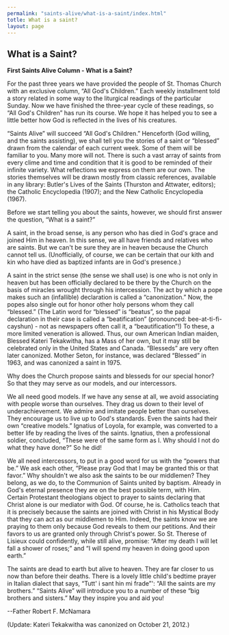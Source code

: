 ```yaml
---
permalink: "saints-alive/what-is-a-saint/index.html"
totle: What is a saint?
layout: page
---
```


What is a Saint?
----------------

**First Saints Alive Column - What is a Saint?**

For the past three years we have provided the people of St. Thomas Church with an exclusive column, “All God's Children.” Each weekly installment told a story related in some way to the liturgical readings of the particular Sunday. Now we have finished the three-year cycle of these readings, so “All God's Children” has run its course. We hope it has helped you to see a little better how God is reflected in the lives of his creatures.

“Saints Alive” will succeed “All God's Children.” Henceforth (God willing, and the saints assisting), we shall tell you the stories of a saint or “blessed” drawn from the calendar of each current week. Some of them will be familiar to you. Many more will not. There is such a vast array of saints from every clime and time and condition that it is good to be reminded of their infinite variety. What reflections we express on them are our own. The stories themselves will be drawn mostly from classic references, available in any library: Butler's Lives of the Saints (Thurston and Attwater, editors); the Catholic Encyclopedia (1907); and the New Catholic Encyclopedia (1967).

Before we start telling you about the saints, however, we should first answer the question, “What is a saint?”

A saint, in the broad sense, is any person who has died in God's grace and joined Him in heaven. In this sense, we all have friends and relatives who are saints. But we can't be sure they are in heaven because the Church cannot tell us. (Unofficially, of course, we can be certain that our kith and kin who have died as baptized infants are in God's presence.)

A saint in the strict sense (the sense we shall use) is one who is not only in heaven but has been officially declared to be there by the Church on the basis of miracles wrought through his intercession. The act by which a pope makes such an (infallible) declaration is called a “canonization.” Now, the popes also single out for honor other holy persons whom they call “blessed.” (The Latin word for “blessed” is “beatus”, so the papal declaration in their case is called a “beatification” (pronounced: bee-at-ti-fi-cayshun) - not as newspapers often call it, a “beautification”!) To these, a more limited veneration is allowed. Thus, our own American Indian maiden, Blessed Kateri Tekakwitha, has a Mass of her own, but it may still be celebrated only in the United States and Canada. “Blesseds” are very often later canonized. Mother Seton, for instance, was declared “Blessed” in 1963, and was canonized a saint in 1975.

Why does the Church propose saints and blesseds for our special honor? So that they may serve as our models, and our intercessors.

We all need good models. If we have any sense at all, we avoid associating with people worse than ourselves. They drag us down to their level of underachievement. We admire and imitate people better than ourselves. They encourage us to live up to God's standards. Even the saints had their own “creative models.” Ignatius of Loyola, for example, was converted to a better life by reading the lives of the saints. Ignatius, then a professional soldier, concluded, “These were of the same form as I. Why should I not do what they have done?” So he did!

We all need intercessors, to put in a good word for us with the “powers that be.” We ask each other, “Please pray God that I may be granted this or that favor.” Why shouldn't we also ask the saints to be our middlemen? They belong, as we do, to the Communion of Saints united by baptism. Already in God's eternal presence they are on the best possible term, with Him. Certain Protestant theologians object to prayer to saints declaring that Christ alone is our mediator with God. Of course, he is. Catholics teach that it is precisely because the saints are joined with Christ in his Mystical Body that they can act as our middlemen to Him. Indeed, the saints know we are praying to them only because God reveals to them our petitions. And their favors to us are granted only through Christ's power. So St. Therese of Lisieux could confidently, while still alive, promise: “After my death I will let fall a shower of roses;” and “I will spend my heaven in doing good upon earth.”

The saints are dead to earth but alive to heaven. They are far closer to us now than before their deaths. There is a lovely little child's bedtime prayer in Italian dialect that says, “Tutt' i sant hin mi frade”': “All the saints are my brothers.” “Saints Alive” will introduce you to a number of these “big brothers and sisters.” May they inspire you and aid you!

\--Father Robert F. McNamara

(Update: Kateri Tekakwitha was canonized on October 21, 2012.)

